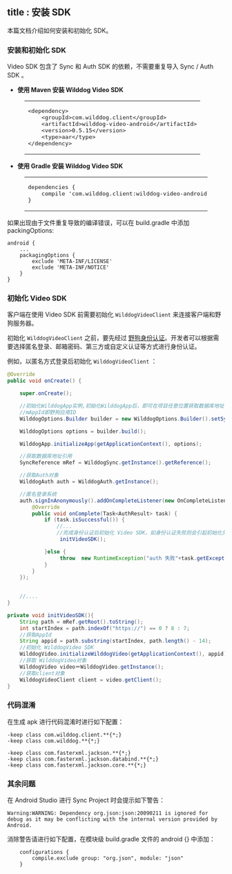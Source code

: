 title : 安装 SDK
---

本篇文档介绍如何安装和初始化 SDK。

### 安装和初始化 SDK


Video SDK 包含了 Sync 和 Auth SDK 的依赖，不需要重复导入 Sync / Auth SDK 。

- **使用 Maven 安装 Wilddog Video SDK**

<figure class="highlight xml"><table><tbody><tr><td class="code"><pre><div class="line"><span class="tag">&lt;<span class="name">dependency</span>&gt;</span></div><div class="line">    <span class="tag">&lt;<span class="name">groupId</span>&gt;</span>com.wilddog.client<span class="tag">&lt;/<span class="name">groupId</span>&gt;</span></div><div class="line">    <span class="tag">&lt;<span class="name">artifactId</span>&gt;</span>wilddog-video-android<span class="tag">&lt;/<span class="name">artifactId</span>&gt;</span></div><div class="line">    <span class="tag">&lt;<span class="name">version</span>&gt;</span><span class="media_android_v">0.5.15</span><span class="tag">&lt;/<span class="name">version</span>&gt;</span></div>    <span class="tag">&lt;<span class="name">type</span>&gt;</span>aar<span class="tag">&lt;/<span class="name">type</span>&gt;</span></div><div class="line"><span class="tag">&lt;/<span class="name">dependency</span>&gt;</span></div></pre></td></tr></tbody></table></figure>


- **使用 Gradle 安装 Wilddog Video SDK**

<figure class="highlight java"><table><tbody><tr><td class="code"><pre><div class="line">dependencies { </div><div class="line">    compile <span class="string">&apos;com.wilddog.client:wilddog-video-android:<span class="media_android_v">0.5.15</span>&apos;</span></div><div class="line">}</div></pre></td></tr></tbody></table></figure>

如果出现由于文件重复导致的编译错误，可以在 build.gradle 中添加 packingOptions:

```
android {
    ...
    packagingOptions {
        exclude 'META-INF/LICENSE'
        exclude 'META-INF/NOTICE'
    }
}
```

### 初始化 Video SDK

客户端在使用 Video SDK 前需要初始化 `WilddogVideoClient` 来连接客户端和野狗服务器。

初始化 `WilddogVideoClient` 之前，要先经过 [野狗身份认证](/auth/Android/index.html)。开发者可以根据需要选择匿名登录、邮箱密码、第三方或自定义认证等方式进行身份认证。


例如，以匿名方式登录后初始化 `WilddogVideoClient` ：

```java
@Override
public void onCreate() {

    super.onCreate();

    //初始化WilddogApp实例,初始化WilddogApp后，即可在项目任意位置获取数据库地址引用
    //mAppId即野狗应用ID
    WilddogOptions.Builder builder = new WilddogOptions.Builder().setSyncUrl("http://"+ mAppId +".wilddogio.com");

    WilddogOptions options = builder.build();

    WilddogApp.initializeApp(getApplicationContext(), options);

    //获取数据库地址引用
    SyncReference mRef = WilddogSync.getInstance().getReference();

    //获取Auth对象
    WilddogAuth auth = WilddogAuth.getInstance();

    //匿名登录系统
    auth.signInAnonymously().addOnCompleteListener(new OnCompleteListener<AuthResult>() {
        @Override
        public void onComplete(Task<AuthResult> task) {
            if (task.isSuccessful()) {
                //...
                //完成身份认证后初始化 Video SDK，如身份认证失败则会引起初始化失败或应用崩溃
                 initVideoSDK();

            }else {
                 throw  new RuntimeException("auth 失败"+task.getException().getMessage());
            }
        }
    });

    
    //....
}

private void initVideoSDK(){
    String path = mRef.getRoot().toString();
    int startIndex = path.indexOf("https://") == 0 ? 8 : 7;
    //获取AppId
    String appid = path.substring(startIndex, path.length() - 14);
    //初始化 WilddogVideo SDK
    WilddogVideo.initializeWilddogVideo(getApplicationContext(), appid);
    //获取 WilddogVideo对象
    WilddogVideo video＝WilddogVideo.getInstance();
    //获取client对象
    WilddogVideoClient client = video.getClient();
}

```

### 代码混淆

在生成 apk 进行代码混淆时进行如下配置：

```
-keep class com.wilddog.client.**{*;} 
-keep class com.wilddog.**{*;} 

-keep class com.fasterxml.jackson.**{*;} 
-keep class com.fasterxml.jackson.databind.**{*;} 
-keep class com.fasterxml.jackson.core.**{*;} 
```

### 其余问题
在 Android Studio 进行 Sync Project 时会提示如下警告：
```
Warning:WARNING: Dependency org.json:json:20090211 is ignored for debug as it may be conflicting with the internal version provided by Android.
```

消除警告请进行如下配置，在模块级 build.gradle 文件的 android {} 中添加：

```
	configurations {
		compile.exclude group: "org.json", module: "json"
	}
```
